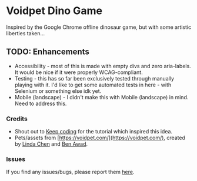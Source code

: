 # Voidpet Dino Game

Inspired by the Google Chrome offline dinosaur game, but with some artistic liberties taken...

## TODO: Enhancements

- Accessibility - most of this is made with empty divs and zero aria-labels. It would be nice if it were properly WCAG-compliant.
- Testing - this has so far been exclusively tested through manually playing with it. I'd like to get some automated tests in here - with Selenium or something else idk yet.
- Mobile (landscape) - I didn't make this with Mobile (landscape) in mind. Need to address this.

### Credits

- Shout out to [Keep coding](https://www.youtube.com/watch?v=i7nIutSLvdU) for the tutorial which inspired this idea.
- Pets/assets from [https://voidpet.com/](https://voidpet.com/), created by [Linda Chen](https://www.patreon.com/lindasc) and [Ben Awad](https://www.youtube.com/channel/UC-8QAzbLcRglXeN_MY9blyw).

### Issues

If you find any issues/bugs, please report them [here](https://github.com/james-work-account/voidpet-dino-game/issues).
